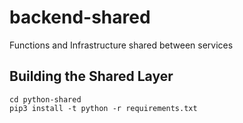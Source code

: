 # backend-shared
Functions and Infrastructure shared between services

## Building the Shared Layer
```
cd python-shared
pip3 install -t python -r requirements.txt
```